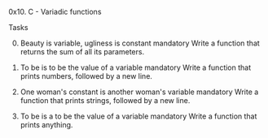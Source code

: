 0x10. C - Variadic functions

Tasks

0. Beauty is variable, ugliness is constant
mandatory
Write a function that returns the sum of all its parameters.

1. To be is to be the value of a variable
mandatory
Write a function that prints numbers, followed by a new line.

2. One woman's constant is another woman's variable
mandatory
Write a function that prints strings, followed by a new line.

3. To be is a to be the value of a variable
mandatory
Write a function that prints anything.
